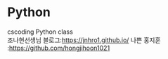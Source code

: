 # Python
cscoding Python class
<br>
조나현선생님 블로그:https://jnhro1.github.io/
나쁜 홍지훈
:https://github.com/hongjihoon1021
